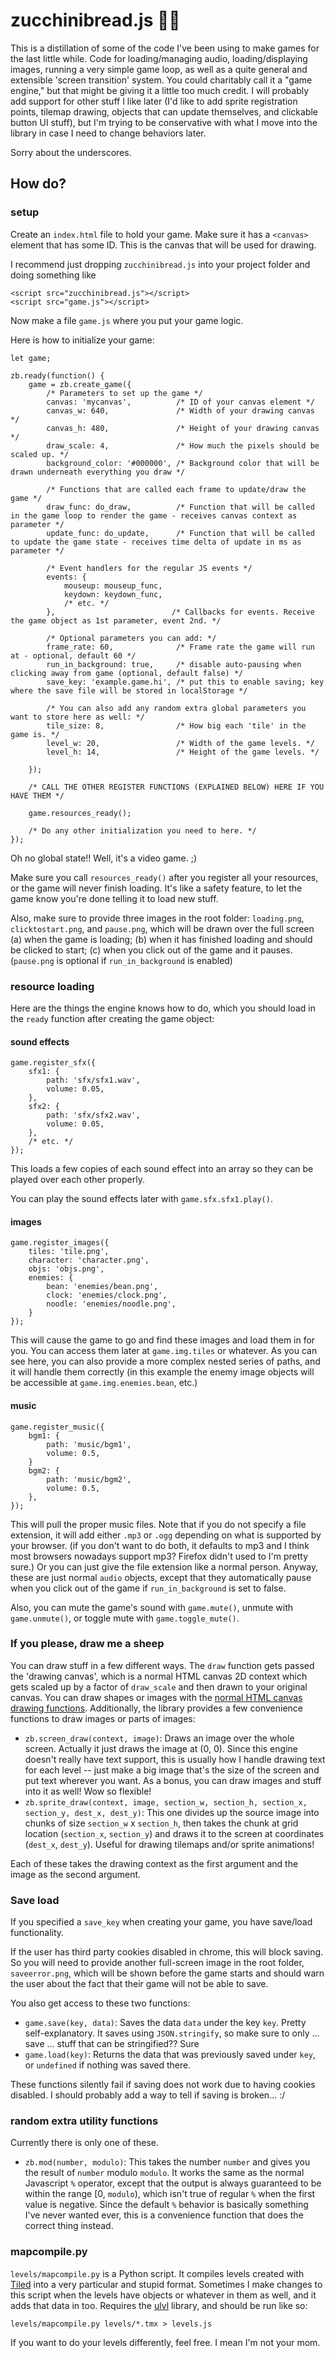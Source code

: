 # zucchinibread.js 🥒🍞

This is a distillation of some of the code I've been using to make games for the last little while. Code for loading/managing audio, loading/displaying images, running a very simple game loop, as well as a quite general and extensible 'screen transition' system. You could charitably call it a "game engine," but that might be giving it a little too much credit. I will probably add support for other stuff I like later (I'd like to add sprite registration points, tilemap drawing, objects that can update themselves, and clickable button UI stuff), but I'm trying to be conservative with what I move into the library in case I need to change behaviors later.

Sorry about the underscores.

## How do?

### setup

Create an `index.html` file to hold your game. Make sure it has a `<canvas>` element that has some ID. This is the canvas that will be used for drawing.

I recommend just dropping `zucchinibread.js` into your project folder and doing something like
```
<script src="zucchinibread.js"></script>
<script src="game.js"></script>
```

Now make a file `game.js` where you put your game logic.

Here is how to initialize your game:

```
let game;

zb.ready(function() {
    game = zb.create_game({
        /* Parameters to set up the game */
        canvas: 'mycanvas',          /* ID of your canvas element */
        canvas_w: 640,               /* Width of your drawing canvas */
        canvas_h: 480,               /* Height of your drawing canvas */
        draw_scale: 4,               /* How much the pixels should be scaled up. */
        background_color: '#000000', /* Background color that will be drawn underneath everything you draw */
        
        /* Functions that are called each frame to update/draw the game */
        draw_func: do_draw,          /* Function that will be called in the game loop to render the game - receives canvas context as parameter */
        update_func: do_update,      /* Function that will be called to update the game state - receives time delta of update in ms as parameter */

        /* Event handlers for the regular JS events */
        events: {
            mouseup: mouseup_func,
            keydown: keydown_func,
            /* etc. */
        },                          /* Callbacks for events. Receive the game object as 1st parameter, event 2nd. */

        /* Optional parameters you can add: */
        frame_rate: 60,              /* Frame rate the game will run at - optional, default 60 */
        run_in_background: true,     /* disable auto-pausing when clicking away from game (optional, default false) */
        save_key: 'example.game.hi', /* put this to enable saving; key where the save file will be stored in localStorage */
        
        /* You can also add any random extra global parameters you want to store here as well: */
        tile_size: 8,                /* How big each 'tile' in the game is. */
        level_w: 20,                 /* Width of the game levels. */
        level_h: 14,                 /* Height of the game levels. */

    });

    /* CALL THE OTHER REGISTER FUNCTIONS (EXPLAINED BELOW) HERE IF YOU HAVE THEM */

    game.resources_ready();

    /* Do any other initialization you need to here. */
});
```

Oh no global state!! Well, it's a video game. ;)

Make sure you call `resources_ready()` after you register all your resources, or the game will never finish loading. It's like a safety feature, to let the game know you're done telling it to load new stuff.

Also, make sure to provide three images in the root folder: `loading.png`, `clicktostart.png`, and `pause.png`, which will be drawn over the full screen (a) when the game is loading; (b) when it has finished loading and should be clicked to start; (c) when you click out of the game and it pauses. (`pause.png` is optional if `run_in_background` is enabled)

### resource loading

Here are the things the engine knows how to do, which you should load in the `ready` function after creating the game object:

#### sound effects

```
game.register_sfx({
    sfx1: {
        path: 'sfx/sfx1.wav',
        volume: 0.05,
    },
    sfx2: {
        path: 'sfx/sfx2.wav',
        volume: 0.05,
    },
    /* etc. */
});
```

This loads a few copies of each sound effect into an array so they can be played over each other properly.

You can play the sound effects later with `game.sfx.sfx1.play()`.

#### images

```
game.register_images({
    tiles: 'tile.png',
    character: 'character.png',
    objs: 'objs.png',
    enemies: {
        bean: 'enemies/bean.png',
        clock: 'enemies/clock.png',
        noodle: 'enemies/noodle.png',
    }
});
```

This will cause the game to go and find these images and load them in for you. You can access them later at `game.img.tiles` or whatever. As you can see here, you can also provide a more complex nested series of paths, and it will handle them correctly (in this example the enemy image objects will be accessible at `game.img.enemies.bean`, etc.)

#### music

```
game.register_music({
    bgm1: {
        path: 'music/bgm1',
        volume: 0.5,
    }
    bgm2: {
        path: 'music/bgm2',
        volume: 0.5,
    },
});
```

This will pull the proper music files. Note that if you do not specify a file extension, it will add either `.mp3` or `.ogg` depending on what is supported by your browser. (if you don't want to do both, it defaults to mp3 and I think most browsers nowadays support mp3? Firefox didn't used to I'm pretty sure.) Or you can just give the file extension like a normal person. Anyway, these are just normal `audio` objects, except that they automatically pause when you click out of the game if `run_in_background` is set to false.

Also, you can mute the game's sound with `game.mute()`, unmute with `game.unmute()`, or toggle mute with `game.toggle_mute()`.

### If you please, draw me a sheep

You can draw stuff in a few different ways. The `draw` function gets passed the 'drawing canvas', which is a normal HTML canvas 2D context which gets scaled up by a factor of `draw_scale` and then drawn to your original canvas. You can draw shapes or images with the [normal HTML canvas drawing functions](https://developer.mozilla.org/en-US/docs/Web/API/Canvas_API/Tutorial). Additionally, the library provides a few convenience functions to draw images or parts of images:

* `zb.screen_draw(context, image)`: Draws an image over the whole screen. Actually it just draws the image at (0, 0). Since this engine doesn't really have text support, this is usually how I handle drawing text for each level -- just make a big image that's the size of the screen and put text wherever you want. As a bonus, you can draw images and stuff into it as well! Wow so flexible!
* `zb.sprite_draw(context, image, section_w, section_h, section_x, section_y, dest_x, dest_y)`: This one divides up the source image into chunks of size `section_w` x `section_h`, then takes the chunk at grid location (`section_x`, `section_y`) and draws it to the screen at coordinates (`dest_x`, `dest_y`). Useful for drawing tilemaps and/or sprite animations!

Each of these takes the drawing context as the first argument and the image as the second argument.

### Save load

If you specified a `save_key` when creating your game, you have save/load functionality.

If the user has third party cookies disabled in chrome, this will block saving. So you will need to provide another full-screen image in the root folder, `saveerror.png`, which will be shown before the game starts and should warn the user about the fact that their game will not be able to save.

You also get access to these two functions:
* `game.save(key, data)`: Saves the data `data` under the key `key`. Pretty self-explanatory. It saves using `JSON.stringify`, so make sure to only ... save ... stuff that can be stringified?? Sure
* `game.load(key)`: Returns the data that was previously saved under `key`, or `undefined` if nothing was saved there.

These functions silently fail if saving does not work due to having cookies disabled. I should probably add a way to tell if saving is broken... :/

### random extra utility functions

Currently there is only one of these.

* `zb.mod(number, modulo)`: This takes the number `number` and gives you the result of `number` modulo `modulo`. It works the same as the normal Javascript `%` operator, except that the output is always guaranteed to be within the range [0, `modulo`), which isn't true of regular `%` when the first value is negative. Since the default `%` behavior is basically something I've never wanted ever, this is a convenience function that does the correct thing instead.

### mapcompile.py

`levels/mapcompile.py` is a Python script. It compiles levels created with [Tiled](https://mapeditor.org) into a very particular and stupid format. Sometimes I make changes to this script when the levels have objects or whatever in them as well, and it adds that data in too. Requires the [ulvl](https://ulvl.github.io/) library, and should be run like so:

```
levels/mapcompile.py levels/*.tmx > levels.js
```

If you want to do your levels differently, feel free. I mean I'm not your mom.
